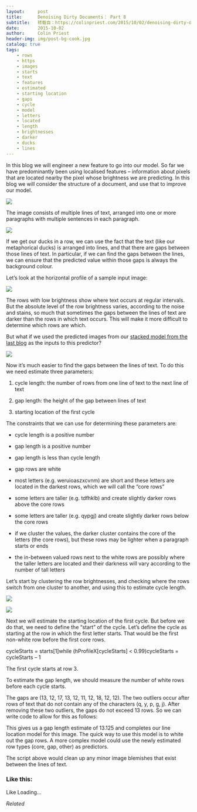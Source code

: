 ```yaml
---
layout:     post
title:      Denoising Dirty Documents： Part 8
subtitle:   转载自：https://colinpriest.com/2015/10/02/denoising-dirty-documents-part-8/
date:       2015-10-02
author:     Colin Priest
header-img: img/post-bg-cook.jpg
catalog: true
tags:
    - rows
    - https
    - images
    - starts
    - text
    - features
    - estimated
    - starting location
    - gaps
    - cycle
    - model
    - letters
    - located
    - length
    - brightnesses
    - darker
    - ducks
    - lines
---
```


In this blog we will engineer a new feature to go into our model. So far we have predominantly been using localised features – information about pixels that are located nearby the pixel whose brightness we are predicting. In this blog we will consider the structure of a document, and use that to improve our model.

[![](https://colinpriestdotcom.files.wordpress.com/2015/08/20150801-after.png?w=300&h=143)
](https://colinpriestdotcom.files.wordpress.com/2015/08/20150801-after.png)

The image consists of multiple lines of text, arranged into one or more paragraphs with multiple sentences in each paragraph.

[![](https://colinpriestdotcom.files.wordpress.com/2015/09/ducks-lined-up.jpg?w=300&h=137)
](https://colinpriestdotcom.files.wordpress.com/2015/09/ducks-lined-up.jpg)

If we get our ducks in a row, we can use the fact that the text (like our metaphorical ducks) is arranged into lines, and that there are gaps between those lines of text. In particular, if we can find the gaps between the lines, we can ensure that the predicted value within those gaps is always the background colour.

Let’s look at the horizontal profile of a sample input image:

[![](https://colinpriestdotcom.files.wordpress.com/2015/09/20150930-output-01.png?w=300&h=300)
](https://colinpriestdotcom.files.wordpress.com/2015/09/20150930-output-01.png)

The rows with low brightness show where text occurs at regular intervals. But the absolute level of the row brightness varies, according to the noise and stains, so much that sometimes the gaps between the lines of text are darker than the rows in which text occurs. This will make it more difficult to determine which rows are which.

But what if we used the predicted images from our [stacked model from the last blog](https://colinpriest.com/2015/09/23/denoising-dirty-documents-part-7) as the inputs to this predictor?

[![](https://colinpriestdotcom.files.wordpress.com/2015/09/20150930-output-02.png?w=300&h=300)
](https://colinpriestdotcom.files.wordpress.com/2015/09/20150930-output-02.png)

Now it’s much easier to find the gaps between the lines of text. To do this we need estimate three parameters:

1. cycle length: the number of rows from one line of text to the next line of text

1. gap length: the height of the gap between lines of text

1. starting location of the first cycle


The constraints that we can use for determining these parameters are:

- cycle length is a positive number

- gap length is a positive number

- gap length is less than cycle length

- gap rows are white

- most letters (e.g. weruioaszxcvnm) are short and these letters are located in the darkest rows, which we will call the “core rows”

- some letters are taller (e.g. tdfhklb) and create slightly darker rows above the core rows

- some letters are taller (e.g. qypgj) and create slightly darker rows below the core rows

- if we cluster the values, the darker cluster contains the core of the letters (the core rows), but these rows may be lighter when a paragraph starts or ends

- the in-between valued rows next to the white rows are possibly where the taller letters are located and their darkness will vary according to the number of tall letters


Let’s start by clustering the row brightnesses, and checking where the rows switch from one cluster to another, and using this to estimate cycle length.

[![](https://colinpriestdotcom.files.wordpress.com/2015/10/20150930-output-03.png?w=300&h=300)
](https://colinpriestdotcom.files.wordpress.com/2015/10/20150930-output-03.png)

[![](https://colinpriestdotcom.files.wordpress.com/2015/10/20150930-output-04.png?w=300&h=55)
](https://colinpriestdotcom.files.wordpress.com/2015/10/20150930-output-04.png)

Next we will estimate the starting location of the first cycle. But before we do that, we need to define the “start” of the cycle. Let’s define the cycle as starting at the row in which the first letter starts. That would be the first non-white row before the first core rows.

cycleStarts = starts[1]while (hProfileX[cycleStarts] < 0.99)cycleStarts = cycleStarts – 1

The first cycle starts at row 3.

To estimate the gap length, we should measure the number of white rows before each cycle starts.

The gaps are (13, 12, 17, 13, 12, 11, 12, 18, 12, 12). The two outliers occur after rows of text that do not contain any of the characters (q, y, p, g, j). After removing these two outliers, the gaps do not exceed 13 rows. So we can write code to allow for this as follows:

This gives us a gap length estimate of 13.125 and completes our line location model for this image. The quick way to use this model is to white out the gap rows. A more complex model could use the newly estimated row types (core, gap, other) as predictors.

The script above would clean up any minor image blemishes that exist between the lines of text.

### Like this:

Like Loading...


*Related*

